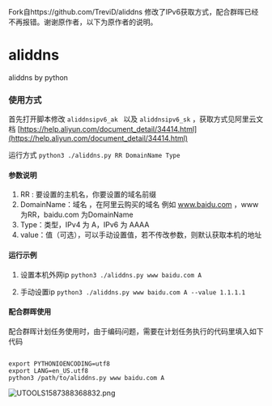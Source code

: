 Fork自https://github.com/TreviD/aliddns
修改了IPv6获取方式，配合群晖已经不再报错。谢谢原作者，以下为原作者的说明。
# aliddns
aliddns by python

### 使用方式

首先打开脚本修改 `aliddnsipv6_ak ` 以及 `aliddnsipv6_sk` ，获取方式见阿里云文档 [https://help.aliyun.com/document_detail/34414.html](https://help.aliyun.com/document_detail/34414.html)

运行方式 `python3 ./aliddns.py RR DomainName Type`

#### 参数说明

1. RR : 要设置的主机名，你要设置的域名前缀
2. DomainName：域名 ，在阿里云购买的域名  例如 www.baidu.com ，www为RR，baidu.com 为DomainName
3. Type：类型，IPv4 为 A，IPv6 为 AAAA
4. value：值（可选），可以手动设置值，若不传改参数，则默认获取本机的地址

#### 运行示例


1. 设置本机外网ip     `python3 ./aliddns.py www baidu.com A`

2. 手动设置ip   `python3 ./aliddns.py www baidu.com A --value 1.1.1.1`



#### 配合群晖使用

配合群晖计划任务使用时，由于编码问题，需要在计划任务执行的代码里填入如下代码

```

export PYTHONIOENCODING=utf8
export LANG=en_US.utf8
python3 /path/to/aliddns.py www baidu.com A

```

![UTOOLS1587388368832.png](img/WX20200420-211610@2x.png)
